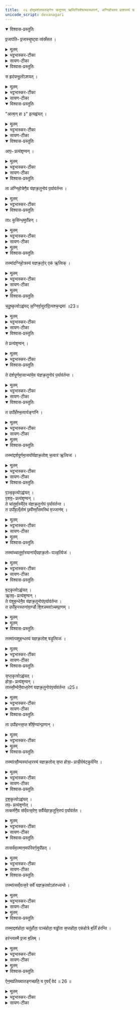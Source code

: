 ```yaml
---
title:  ०६ होतृप्रशंसाप्रसङ्गेन क्रतूनाम् ऋत्विग्विशेषव्यवस्थापनं, अग्निहोत्रस्य प्राशस्त्यं च
unicode_script: devanagari
---
```


<details open><summary>विश्वास-प्रस्तुतिः</summary>

प्र॒जाप॑तिᳶ प्र॒जास्सृ॒ष्ट्वा व्य॑स्रँसत ।
</details>

<details><summary>मूलम्</summary>

प्र॒जाप॑तिᳶ प्र॒जास्सृ॒ष्ट्वा व्य॑स्रँसत ।
</details>

<details><summary>भट्टभास्कर-टीका</summary>

1-2प्रजासृष्ट्यनन्तरं प्रजापतिर्व्यस्रंसत विशीर्णशरीरोऽभवत् ।
</details>

<details><summary>सायण-टीका</summary>

पञ्चमेऽनुवाके प्रश्नोत्तर-रूपो ब्रह्म-विषयः संवाद उक्तः । षष्ठे होतृ-मन्त्र-प्रशंसार्थम् अग्निहोत्रादि-कर्मभिः प्रजापति-शरीर-निष्पादनम् अभिदधानः कर्म-विशेषेष्व् ऋत्विग्-विशेष-निर्णयो ऽभिधीयते । तत्राऽऽदौ तावद् अग्निहोत्रस्यैकम् ऋत्विजं दर्शयति-

> प्रजापतिः प्रजाः सृष्ट्वा व्यस्रंसत ।  
> स हृदयं भूतो ऽशयत् ।  
> आत्मन् हा३ इत्य् अह्वयत् ।  
> आपः प्रत्यशृण्वन् ।  
> ता अग्निहोत्रेणैव यज्ञ-क्रतुनोपपर्यावर्तन्त ।  
> ताः कुसिंधम् उपौहन् ।  
> तस्माद् अग्निहोत्रस्य यज्ञ-क्रतोः ।  
> एक ऋत्विक्, 

इति ।
</details>

<details open><summary>विश्वास-प्रस्तुतिः</summary>

स हृद॑यम्भू॒तो॑ऽशयत् ।
</details>

<details><summary>मूलम्</summary>

स हृद॑यम्भू॒तो॑ऽशयत् ।
</details>

<details><summary>भट्टभास्कर-टीका</summary>

स हृदयमात्रं भूत्वा अशयत् अशरीरोऽशेत । व्यत्ययेन परस्मैपदम् । विकरणव्यत्ययेन शप् ।
</details>

<details><summary>सायण-टीका</summary>

प्रजापतिर् महता प्रयासेन प्रजाः सृष्ट्वा तेन प्रयासेन विस्रस्त-हस्त-पादादि-सर्वावयवो हृदय-मात्रावशेषः सन् व्यवहर्तुम् अशक्तः क्वचिच् छयितो ऽभूत् । 
</details>

<details open><summary>विश्वास-प्रस्तुतिः</summary>

"आत्म॒न् हा ३" इत्यह्व॑यत् ।
</details>

<details><summary>मूलम्</summary>

"आत्म॒न् हा ३" इत्यह्व॑यत् ।
</details>

<details><summary>भट्टभास्कर-टीका</summary>

अथ शयित एव हे आत्मन्निति शरीरात्मानमह्वयत् आहूतवान् । 'है हे प्रयोगे हैहयोः' इति दूराद्धूते प्लुतः । 'एचोप्रगृह्यस्य' इति आकाराच्छान्दसं संहितायां पररूपत्वम् ।
</details>

<details><summary>सायण-टीका</summary>

तदानीं, "हे आत्मन्" इत्य् एवं स्वकीयं शरीरम् आहूतवान् । हे-शब्दे यो ऽयम् एकारस् तस्य प्लुत आकार इकार-शिरस्क आदेशो भवति । दूराद् आह्वानार्थः प्लुतः । आत्म-शब्दः शरीर-वाची । 
</details>

<details open><summary>विश्वास-प्रस्तुतिः</summary>

आप॒ᳶ प्रत्य॑शृण्वन् ।
</details>

<details><summary>मूलम्</summary>

आप॒ᳶ प्रत्य॑शृण्वन् ।
</details>

<details><summary>भट्टभास्कर-टीका</summary>

अथ सकृदाह्वान एव आपः प्रत्यशृण्वन् शरीरमाह्वयन्तं प्रजापतिं प्रतीत्याह्वानमशृण्वन् ।
</details>

<details><summary>सायण-टीका</summary>

तद् एतच् छरीराह्वानम् अब्-देवता श्रुत्वाग्निहोत्रेण सह प्रजापति-समीपे समागत्य 
</details>

<details open><summary>विश्वास-प्रस्तुतिः</summary>

ता अ॑ग्निहो॒त्रेणै॒व य॑ज्ञक्र॒तुनोप॑ प॒र्याव॑र्तन्त ।
</details>

<details><summary>मूलम्</summary>

ता अ॑ग्निहो॒त्रेणै॒व य॑ज्ञक्र॒तुनोप॑ प॒र्याव॑र्तन्त ।
</details>

<details><summary>भट्टभास्कर-टीका</summary>

अथास्मै शरीरं प्रदातुं अग्निहोत्रेण यज्ञक्रतुतुल्येन समाहूता आपः उपपर्यावर्तन्त अस्य समीपे आगच्छन् । यज्ञक्रतवो यूपवन्तः ।
</details>


<details open><summary>विश्वास-प्रस्तुतिः</summary>

ताᳵ कुसि॑न्ध॒मुपौ॑हन् ।
</details>

<details><summary>मूलम्</summary>

ताᳵ कुसि॑न्ध॒मुपौ॑हन् ।
</details>

<details><summary>भट्टभास्कर-टीका</summary>

अथापः कुसिंन्धं कबन्धं कळेबरं कण्ठात्पूर्वं उपौहन् उपायन् प्रजापतये निष्पादितवत्यः । कुशिमात्मकोशं दधातीति कृशिन्धः । पृषोदरादिः ।
</details>

<details><summary>सायण-टीका</summary>

कुसिंधं शिरो-व्यतिरिक्तं देहम् उपायन् । कुत्सितम् आत्म-शोकं दधातीति कुसिंधः । 
</details>

<details><summary>मूलम्</summary>

तस्मा॑दग्निहो॒त्रस्य॑ यज्ञक्र॒तोः ।
एक॑ ऋ॒त्विक् ।
</details>

<details open><summary>विश्वास-प्रस्तुतिः</summary>

तस्मा॑दग्निहो॒त्रस्य॑ यज्ञक्र॒तो॒र् एक॑ ऋ॒त्विक् ।
</details>

<details><summary>मूलम्</summary>

तस्मा॑दग्निहो॒त्रस्य॑ यज्ञक्र॒तो॒र् एक॑ ऋ॒त्विक् ।
</details>

<details><summary>भट्टभास्कर-टीका</summary>

यस्मात्सकृदाह्वाने आपः प्रतिश्रुत्य अग्निहोत्रेण सहागताः, तस्मादग्निहोत्रस्य एक एवर्त्विक् अध्वर्युः ।
</details>

<details><summary>सायण-टीका</summary>

यद्यपि यूपवन्तो यज्ञ-क्रतवस् तथाप्य् अग्निहोत्रस्य तद्-रूपत्वम् उपचरितम् । यस्मात् सकृद् आह्वानेनाद्भिः सहाग्निहोत्रम् आगतं तस्माद् अग्निहोत्रस्याध्वर्युर् एक ऋत्विक् ।
</details>

<details><summary>मूलम्</summary>

च॒तु॒ष्कृत्वोऽह्व॑यत् ।
अ॒ग्निर्वा॒युरा॑दि॒त्यश्च॒न्द्रमाः॑ ॥23
</details>

<details open><summary>विश्वास-प्रस्तुतिः</summary>

च॒तु॒ष्कृत्वोऽह्व॑यद् अ॒ग्निर्वा॒युरा॑दि॒त्यश्च॒न्द्रमाः॑ ॥23॥  
</details>

<details><summary>मूलम्</summary>

च॒तु॒ष्कृत्वोऽह्व॑यद् अ॒ग्निर्वा॒युरा॑दि॒त्यश्च॒न्द्रमाः॑ ॥23॥  
</details>

<details><summary>भट्टभास्कर-टीका</summary>

अथ प्रजापतिः आत्मन् हा इति चतुष्कृत्वोऽह्वयत् ।
</details>

<details><summary>सायण-टीका</summary>

अथ दर्श-पूर्णमासयोर् ब्रह्मा होताध्वर्युर् अग्नीद् इति चतुर ऋत्विज इति दर्शयति-

> चतुष्कृत्वो ऽह्वयत् ।  
> अग्निर् वायुर् आदित्यश् चन्द्रः । 
> ते प्रत्यशृण्वन् ।  
> ते दर्श-पूर्णमासाभ्याम् एव यज्ञ-क्रतुनोपपर्यावर्तन्त ।  
> त उपौहरंश् चत्वार्य् अङ्गानि ।  
> तस्माद् दर्श-पूर्णमासयोर् यज्ञ-क्रतोः ।  
> चत्वार ऋत्विजः, 

इति ।
</details>


<details open><summary>विश्वास-प्रस्तुतिः</summary>

ते प्रत्य॑शृण्वन् ।
</details>

<details><summary>मूलम्</summary>

ते प्रत्य॑शृण्वन् ।
</details>

<details><summary>भट्टभास्कर-टीका</summary>

अथाग्न्यादयः तत्प्रत्यशृण्वन् ।
</details>


<details open><summary>विश्वास-प्रस्तुतिः</summary>

ते द॑र्शपूर्णमा॒साभ्या॑मे॒व य॑ज्ञक्र॒तुनोप॑ प॒र्याव॑र्तन्त ।
</details>

<details><summary>मूलम्</summary>

ते द॑र्शपूर्णमा॒साभ्या॑मे॒व य॑ज्ञक्र॒तुनोप॑ प॒र्याव॑र्तन्त ।
</details>

<details><summary>भट्टभास्कर-टीका</summary>

तेऽग्न्यादयो दर्शपूर्णमासाभ्यां यज्ञक्रतुतुल्याभ्यां उपपर्यावर्तन्त ।
</details>

<details><summary>सायण-टीका</summary>

अग्न्यादयो देवा दर्श-पूर्णमासाभ्यां सहागत्य 

[[P454]] 
</details>

<details open><summary>विश्वास-प्रस्तुतिः</summary>

त उपौ॑हँश्च॒त्वार्यङ्गा॑नि ।
</details>

<details><summary>मूलम्</summary>

त उपौ॑हँश्च॒त्वार्यङ्गा॑नि ।
</details>

<details><summary>भट्टभास्कर-टीका</summary>

ते चत्वार्यङ्गानि हस्तौ पादौ चोपौहन् ।
</details>

<details><summary>सायण-टीका</summary>

द्वौ हस्तौ, द्वौ पादाव् इत्य् एवं चत्वार्य् अङ्गान्य् आनीतवन्तः ।
</details>


<details><summary>मूलम्</summary>

तस्मा॑द्दर्शपूर्णमा॒सयो॑र्यज्ञक्र॒तोः ।
च॒त्वार॑ ऋ॒त्विजः॑ ।
</details>

<details open><summary>विश्वास-प्रस्तुतिः</summary>

तस्मा॑द्दर्शपूर्णमा॒सयो॑र्यज्ञक्र॒तोश् च॒त्वार॑ ऋ॒त्विजः॑ ।
</details>

<details><summary>मूलम्</summary>

तस्मा॑द्दर्शपूर्णमा॒सयो॑र्यज्ञक्र॒तोश् च॒त्वार॑ ऋ॒त्विजः॑ ।
</details>

<details><summary>भट्टभास्कर-टीका</summary>

तस्मादित्यादि । चतुराह्वाने दर्शपूर्णमासाभ्यां सहागमनात् तयोश्चत्वार ऋत्विजः अध्वर्युहोतृब्रह्माग्नीध्रा हति ॥
</details>

<details><summary>सायण-टीका</summary>

ततो दर्श-पूर्णमासयोश् चत्वार ऋत्विजः संपन्नाः ।
</details>

<details open><summary>विश्वास-प्रस्तुतिः</summary>

प॒ञ्च॒कृत्वोऽह्व॑यत् ।  
प॒शव॒ᳶ प्रत्य॑शृण्वन् ।  
ते चा॑तुर्मा॒स्यैरे॒व य॑ज्ञक्र॒तुनोप॑ प॒र्याव॑र्तन्त ।   
त उपौ॑ह॒ल्ँलोम॑ छ॒वीम्माँ॒समस्थि॑ म॒ज्जान॑म् ।
</details>

<details><summary>मूलम्</summary>

प॒ञ्च॒कृत्वोऽह्व॑यत् ।  
प॒शव॒ᳶ प्रत्य॑शृण्वन् ।  
ते चा॑तुर्मा॒स्यैरे॒व य॑ज्ञक्र॒तुनोप॑ प॒र्याव॑र्तन्त ।   
त उपौ॑ह॒ल्ँलोम॑ छ॒वीम्माँ॒समस्थि॑ म॒ज्जान॑म् ।
</details>

<details><summary>भट्टभास्कर-टीका</summary>

3-6एवं पञ्चकृत्व इत्यादि व्याख्येयम् ॥ सर्वत्र यागरूपस्याभिन्नत्वात् यज्ञक्रतोरित्येकवचनम् । यथा - 'वसवो देवता रुद्रा देवता' इति । लोमादीनि पञ्च । छवो त्वक् । 'कृदिकारादक्तिनः' इति ङीष् ।
</details>

<details><summary>सायण-टीका</summary>

अथ चातुर्मास्यानां प्रतिप्रस्थात्रा सह पूर्वोक्तांश् चतुर ऋत्विजो दर्शयति-

> पञ्च-कृत्वो ऽह्वयत् ।  
> पशवः प्रत्यशृण्वन् ।  
> ते चातुर्मास्यैर् एव यज्ञ-क्रतुनोपपर्यावर्तन्त ।  
> त उपौहँल्लोम छवीं मांसम् अस्थि मज्जानम् ।  
> तस्माच् चातुर्मास्यानां यज्ञ-क्रतोः ।  
> पञ्चर्त्विजः, 

इति ।

यथा प्रथमे पर्याये शरीरस्य सकृद् आह्वानं, यथा च द्वितीये पर्याये चतुर् आह्वानम् । तथा तृतीये पर्याये पञ्च-वारम् आह्वानम् । तद् एतत् पश्व्-अभिमानिनो देवाः श्रुत्वा चातुर्मास्यैः सहागत्य लोमादीन्य् आनीतवन्तः । छविस् त्वक् । यद्यपि प्रथम-पर्याय एव कबन्धम् आनीतवन्तस् तथापि तत्र कण्ठस्याधस्तन ऊरुभ्याम् ऊर्ध्व-वर्ति-मध्य-भाग एव विवक्षितः । अतो द्वितीय-पर्याये हस्त-पादानयनम् । तत्रोभयत्राकार-मात्रं संपन्नं न तु लोमादि-परिपूर्तिः । सा चास्मिन् पर्याय एव कृता । 
</details>

<details><summary>मूलम्</summary>

तस्मा॑च्चातुर्मा॒स्याना॑य्ँयज्ञक्र॒तोः ॥ 24 ॥  
पञ्च॒र्त्विजः॑ ।
</details>

<details open><summary>विश्वास-प्रस्तुतिः</summary>

तस्मा॑च्चातुर्मा॒स्याना॑य्ँयज्ञक्र॒तोᳶ पञ्च॒र्त्विजः॑ ।
</details>

<details><summary>मूलम्</summary>

तस्मा॑च्चातुर्मा॒स्याना॑य्ँयज्ञक्र॒तोᳶ पञ्च॒र्त्विजः॑ ।
</details>

<details><summary>भट्टभास्कर-टीका</summary>

पञ्चर्त्विज इति । प्रतिप्रस्थातृपञ्चमाः । स्तनौ द्वौ आण्डौ वृषणौ द्वौ शिश्नं अवाक्प्राणमपानं च षडुपौहन् ।
</details>

<details><summary>सायण-टीका</summary>

यस्मात् पञ्च-वारम् आह्वानं यस्माच् च लोमादि-पञ्चक-संपत्तिस् तस्मात् तत्-साधन-भूतानां चातुर्मास्यानाम् ऋत्विजः पञ्च-संख्याकाः ।
</details>

<details open><summary>विश्वास-प्रस्तुतिः</summary>

ष॒ट्कृत्वोऽह्व॑यत् ।  
ऋ॒तव॒ᳶ प्रत्य॑शृण्वन् ।  
ते प॑शुब॒न्धेनै॒व य॑ज्ञक्र॒तुनोप॑प॒र्याव॑र्तन्त ।  
त उपौ॑ह॒न्त्स्तना॑वा॒ण्डौ शि॒श्ञमवा॑ञ्चम्प्रा॒णम् ।
</details>

<details><summary>मूलम्</summary>

ष॒ट्कृत्वोऽह्व॑यत् ।  
ऋ॒तव॒ᳶ प्रत्य॑शृण्वन् ।  
ते प॑शुब॒न्धेनै॒व य॑ज्ञक्र॒तुनोप॑प॒र्याव॑र्तन्त ।  
त उपौ॑ह॒न्त्स्तना॑वा॒ण्डौ शि॒श्ञमवा॑ञ्चम्प्रा॒णम् ।
</details>


<details><summary>मूलम्</summary>

तस्मा॑त्पशुब॒न्धस्य॑ यज्ञक्र॒तोः ।
षडृ॒त्विजः॑ ।
</details>

<details open><summary>विश्वास-प्रस्तुतिः</summary>

तस्मा॑त्पशुब॒न्धस्य॑ यज्ञक्र॒तोश् षडृ॒त्विजः॑ ।
</details>

<details><summary>मूलम्</summary>

तस्मा॑त्पशुब॒न्धस्य॑ यज्ञक्र॒तोश् षडृ॒त्विजः॑ ।
</details>

<details><summary>भट्टभास्कर-टीका</summary>

षडृत्विज इति मैत्रावरुणषष्ठाः ।
</details>

<details><summary>सायण-टीका</summary>

अथ निरूढ-पशुबन्धादौ मैत्रावरुणेन सहितान् पूर्वोक्तान् पञ्चर्त्विजो दर्शयति-

> षट्-कृत्वो ऽह्वयत् ।  
> ऋतवः प्रत्यशृण्वन् ।  
> ते पशुबन्धेनैव यज्ञ-क्रतुनोपपर्यावर्तन्त ।  
> त उपौहंस्तनावाण्डौ शिश्नमवाञ्चं प्राणम् ।  
> तस्मात् पशुबन्धस्य यज्ञ-क्रतोः ।  
> षड् ऋत्विजः, 

इति ।
षड्-वारम् आह्वानात् स्तनादीनाम् अपि षट्त्वात् तत्-साधन-भूते पशुबन्धे षड् ऋत्विजः संपन्नाः ।
</details>

<details open><summary>विश्वास-प्रस्तुतिः</summary>

स॒प्त॒कृत्वोऽह्व॑यत् ।  
होत्रा॒ᳶ प्रत्य॑शृण्वन् ।  
तास्सौ॒म्येनै॒वाध्व॒रेण॑ यज्ञक्र॒तुनोप॑प॒र्याव॑र्तन्त ॥25॥  
</details>

<details><summary>मूलम्</summary>

स॒प्त॒कृत्वोऽह्व॑यत् ।  
होत्रा॒ᳶ प्रत्य॑शृण्वन् ।  
तास्सौ॒म्येनै॒वाध्व॒रेण॑ यज्ञक्र॒तुनोप॑प॒र्याव॑र्तन्त ॥25॥  
</details>

<details><summary>भट्टभास्कर-टीका</summary>

होता प्रशास्ता ब्राह्मणाच्छंसी पोता नेष्टा अच्छावाक आग्रीध्र इति सप्त ।  
</details>

<details><summary>सायण-टीका</summary>

अथ सोम-यागे होता मैत्रावरुणो ब्राह्मणाच्छंसी नेष्टा पोताऽऽग्नीध्रो ऽच्छावाकश् चेति सप्त होत्रकान् दर्शयति-

> सप्त-कृत्वो ऽह्वयत् ।  
> होत्राः प्रत्यशृण्वन् ।  
> ताः सौम्येनैवाध्वरेण यज्ञ-क्रतुनोपपर्यावर्तन्त ।  
> ता उपौहन्त्सप्तशीर्षण्यन् प्राणा॒न् ।  
> तस्मात् सौम्यस्याध्वरस्य यज्ञ-क्रतोः ।  
> सप्त-होतारः प्राचीर् वषट्कुर्वन्ति, 

इति ।

[[P455]] 
</details>

<details open><summary>विश्वास-प्रस्तुतिः</summary>

ता उपौ॑हन्त्स॒प्त शी॑र्ष॒ण्या॑न्प्रा॒णान् ।
</details>

<details><summary>मूलम्</summary>

ता उपौ॑हन्त्स॒प्त शी॑र्ष॒ण्या॑न्प्रा॒णान् ।
</details>

<details><summary>भट्टभास्कर-टीका</summary>

सप्तशीर्षण्यानिति । द्वे चक्षुषी द्वे श्रोत्रे द्वे नासिके एकमास्यमिति ।
</details>


<details><summary>मूलम्</summary>

तस्मा॑त्सौ॒म्यस्या॑ध्व॒रस्य॑ यज्ञक्र॒तोः ।
स॒प्त होत्रा॒ᳶ प्राची॒र्वष॑ट्कुर्वन्ति ।
</details>

<details open><summary>विश्वास-प्रस्तुतिः</summary>

तस्मा॑त्सौ॒म्यस्या॑ध्व॒रस्य॑ यज्ञक्र॒तोस् स॒प्त होत्रा॒ᳶ प्राची॒र्वष॑ट्कुर्वन्ति ।
</details>

<details><summary>मूलम्</summary>

तस्मा॑त्सौ॒म्यस्या॑ध्व॒रस्य॑ यज्ञक्र॒तोस् स॒प्त होत्रा॒ᳶ प्राची॒र्वष॑ट्कुर्वन्ति ।
</details>

<details><summary>भट्टभास्कर-टीका</summary>

प्राचीः प्राच्या वषट् कुर्वन्ति प्राङ्मुखा यजन्ति ॥
</details>

<details><summary>सायण-टीका</summary>

सप्त-वारम् आह्वानाच् छिरो-निष्ठ-सप्त-च्छिद्र-वर्ति-प्राणानयनात् तत्-साधने सोमाध्वरे सप्त-होतारः संपन्नाः । तावत् प्राङ्-मुखत्वेनावस्थिता याज्यान्ते वौषट्-शब्दान् पठन्ति ।
</details>

<details open><summary>विश्वास-प्रस्तुतिः</summary>

द॒श॒कृत्वोऽह्व॑यत् ।  
तप॒ᳶ प्रत्य॑शृणोत् ।  
तत्कर्म॑णै॒व स॑व्ँवत्स॒रेण॒ सर्वै॑र्यज्ञक्र॒तुभि॒रुप॑ प॒र्याव॑र्तत ।  
</details>

<details><summary>मूलम्</summary>

द॒श॒कृत्वोऽह्व॑यत् ।  
तप॒ᳶ प्रत्य॑शृणोत् ।  
तत्कर्म॑णै॒व स॑व्ँवत्स॒रेण॒ सर्वै॑र्यज्ञक्र॒तुभि॒रुप॑ प॒र्याव॑र्तत ।  
</details>

<details><summary>भट्टभास्कर-टीका</summary>

7-8तत्कर्मणैवेत्यादि ॥ कर्मात्मकेन संवत्सरेण गवामयनेन सर्वैश्चान्यैः प्रकृतिविकृतिरूपैः यज्ञक्रतुभिस्सह तप उपपर्यावर्तत ।
</details>

<details><summary>सायण-टीका</summary>

अथ संवत्सर-सत्रे गवाम्-अयने सर्वर्त्विग्-अन्तर्भावं दर्शयति-

> दश-कृत्वो ऽह्वयत् ।  
> तपः प्रत्यशृणोत् ।  
> तत् कर्मणैव संवत्सरेण सर्वैर् यज्ञ-क्रतुभिर् उपपर्यावर्तत ।  
> तत् सर्वम् आत्मानम् अपरि-वर्गम् उपौहत् ।  
> तस्मात् संवत्सरे सर्वे यज्ञ-क्रतवो ऽवरुध्यन्ते, 

इति ।

दश-वारम् आह्वानं तपोऽभिमानी देवः श्रुत्वा संवत्सर-सत्र-रूपेण सह कर्मणा तद्-अवयव-भूतैश् च सर्वैर् यज्ञ-क्रतुभिः सहागत्य 
</details>

<details open><summary>विश्वास-प्रस्तुतिः</summary>

तत्सर्व॑मा॒त्मान॒मप॑रिवर्ग॒मुपौ॑हत् ।  
</details>

<details><summary>मूलम्</summary>

तत्सर्व॑मा॒त्मान॒मप॑रिवर्ग॒मुपौ॑हत् ।  
</details>

<details><summary>भट्टभास्कर-टीका</summary>

तत्प्रजापतेस्सर्वमात्मानं शरीरं अपरिवर्गं किञ्चिदङ्गमपरिवृज्य पुष्कलसर्वाङ्गमुपौहत् ।
</details>

<details><summary>सायण-टीका</summary>

प्रजापतेर् आत्मानं, देहं, सर्वम् अप्य् अपरि-वर्गम् आनयत् । यथा किंचिद् अपि वर्जितं न भवति । 
</details>

<details open><summary>विश्वास-प्रस्तुतिः</summary>

तस्मा॑त्सव्ँवत्स॒रे सर्वे॑ यज्ञक्र॒तवोऽव॑रुध्यन्ते ।  
</details>

<details><summary>मूलम्</summary>

तस्मा॑त्सव्ँवत्स॒रे सर्वे॑ यज्ञक्र॒तवोऽव॑रुध्यन्ते ।  
</details>

<details><summary>भट्टभास्कर-टीका</summary>

तस्मात्संवत्सरे क्रतौ अन्ये सर्वेऽपि यज्ञक्रतवोऽवरुध्यन्ते प्रकृतिविकृतिरूपेण सर्वे तत्रान्तर्भवन्ति ।
</details>

<details><summary>सायण-टीका</summary>

तस्मात् संपूर्ति-साधनं संवत्सर-सत्रम् । तत्राग्निष्टोमोक्थ्यादयः सर्वे ऽपि क्रतवो ऽन्तर्भवन्ति ।
</details>

<details><summary>मूलम्</summary>

तस्मा॒द्दश॑होता॒ चतु॑र्होता ।  
पञ्च॑होता॒ षड्ढो॑ता स॒प्तहो॑ता ।  
एक॑होत्रे ब॒लिँ ह॑रन्ति ।  
</details>

<details open><summary>विश्वास-प्रस्तुतिः</summary>

तस्मा॒द्दश॑होता॒ चतु॑र्होता॒ पञ्च॑होता॒ षड्ढो॑ता स॒प्तहो॑ता॒ एक॑होत्रे ब॒लिँ ह॑रन्ति ।  

हर॑न्त्यस्मै प्र॒जा ब॒लिम् ।  
</details>

<details><summary>मूलम्</summary>

तस्मा॒द्दश॑होता॒ चतु॑र्होता॒ पञ्च॑होता॒ षड्ढो॑ता स॒प्तहो॑ता॒ एक॑होत्रे ब॒लिँ ह॑रन्ति ।  

हर॑न्त्यस्मै प्र॒जा ब॒लिम् ।  
</details>

<details><summary>भट्टभास्कर-टीका</summary>

तस्मादित्यादि । यस्मादेवमग्निहोत्रेण एकहोत्रा प्रथमं कुसिन्धे उपानीते पश्चाद्दर्शपूर्णमासादिभिरङ्गैरुपकृतं, तस्माद्दशहोत्रादयः पञ्चापि आत्मविशेषा एकहोत्रे परस्मै आत्मने बलिं हरन्ति उपकुर्वन्ति ।
</details>

<details><summary>सायण-टीका</summary>

अथैकेनाध्वर्युणा निष्पाद्यम् अग्निहोत्रं प्रथम-भावित्वेन प्रशंसति-

> तस्माद् दश-होता चतुर्-होता ।  
> पञ्च-होता षड्-ढोता सप्त-होता ।  
> एक-होत्रे बलिं हरन्ति ।  
> हरन्त्य् अस्मै प्रजा बलिम् ।  
> ऐनम् अप्रतिख्यातं गच्छति ।  
> य एवं वेद, 

इति ॥
[[P456]] 
यस्माद् एवम् अग्निहोत्रेणैक-होत्रा प्रथमं कुसिंध उपानीते सति पश्चाद् दर्श-पूर्णमासादिभिर् अङ्गेषूपकृतं, तस्माद् दश-होत्रादयः पञ्चाप्य् आत्म-विशेषा एक-होत्रे परमात्मने बलिं हरन्ति, पूजां कुर्वन्ति ।
</details>

<details><summary>मूलम्</summary>

ऐन॒मप्र॑तिख्यातङ्गच्छति ।  
य ए॒वव्ँ वेद॑ ॥ 26 ॥   
</details>

<details open><summary>विश्वास-प्रस्तुतिः</summary>

ऐन॒मप्र॑तिख्यातङ्गच्छति॒ य ए॒वव्ँ वेद॑ ॥ 26 ॥    
</details>

<details><summary>मूलम्</summary>

ऐन॒मप्र॑तिख्यातङ्गच्छति॒ य ए॒वव्ँ वेद॑ ॥ 26 ॥    
</details>

<details><summary>भट्टभास्कर-टीका</summary>

एवं वेदित्रे सर्वाः प्रजाः बलिं हरन्ति प्रतिख्यातरहितं चैश्वर्यमेनमागच्छति ॥
इति तैत्तिरीयब्राह्मणे द्वितीयाष्टके तृतीयप्रपाठके षष्ठोऽनुवाकः ॥  

</details>

<details><summary>सायण-टीका</summary>

य एवं परमात्म-पूज्यत्वं वेद तस्मै सर्वाः प्रजाः पूजां समर्पयन्ति । अप्रतिख्यातम् अवमान-रहिता कीर्तिश् चैनं वेदितारं प्राप्नोति ॥

इति श्रीमत्-सायणाचार्य-विरचिते माधवीये वेदार्थ-प्रकाशे कृष्ण-यजुर्वेदीय-तैत्तिरीय-ब्राह्मण-भाष्ये द्वितीय-काण्डे तृतीय-प्रपाठके षष्ठो ऽनुवाकः ॥ ६ ॥
</details>
